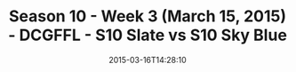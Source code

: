 ---
title: Season 10 - Week 3 (March 15, 2015) - DCGFFL - S10 Slate vs S10 Sky Blue
teams-score:
- team: _teams/s10-slate.md
  score: 14
- team: _teams/s10-sky-blue.md
  score: 13
mvp: Kyle M. (Slate); Matt G. (Sky Blue)
game-ball: N/A
season: 10
week: 3
date: '2015-03-16T14:28:10'
pageid: season-10-week-three-4445-vs-4443
---